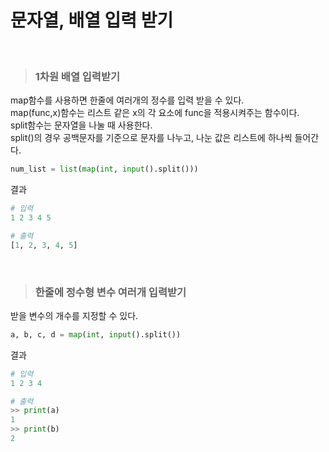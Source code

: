 # 문자열, 배열 입력 받기
<br/>

> ### 1차원 배열 입력받기  

map함수를 사용하면 한줄에 여러개의 정수를 입력 받을 수 있다.  
map(func,x)함수는 리스트 같은 x의 각 요소에 func을 적용시켜주는 함수이다.  
split함수는 문자열을 나눌 때 사용한다.  
split()의 경우 공백문자를 기준으로 문자를 나누고, 나눈 값은 리스트에 하나씩 들어간다.  
  
```python
num_list = list(map(int, input().split()))
```
  
결과
```python
# 입력
1 2 3 4 5

# 출력
[1, 2, 3, 4, 5]
```
<br/>

> ### 한줄에 정수형 변수 여러개 입력받기  

받을 변수의 개수를 지정할 수 있다.

```python
a, b, c, d = map(int, input().split())
```

결과
```python
# 입력
1 2 3 4

# 출력
>> print(a)
1
>> print(b)
2
```





